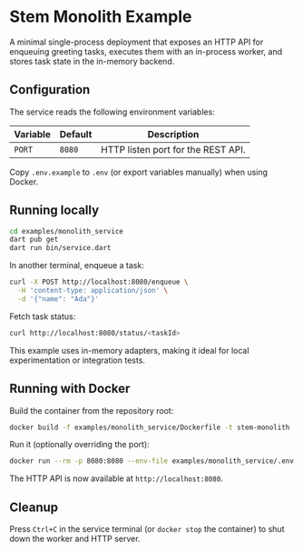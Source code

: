 # Stem Monolith Example

A minimal single-process deployment that exposes an HTTP API for enqueuing greeting tasks, executes them with an in-process worker, and stores task state in the in-memory backend.

## Configuration

The service reads the following environment variables:

| Variable | Default | Description |
| --- | --- | --- |
| `PORT` | `8080` | HTTP listen port for the REST API. |

Copy `.env.example` to `.env` (or export variables manually) when using Docker.

## Running locally

```bash
cd examples/monolith_service
dart pub get
dart run bin/service.dart
```

In another terminal, enqueue a task:

```bash
curl -X POST http://localhost:8080/enqueue \
  -H 'content-type: application/json' \
  -d '{"name": "Ada"}'
```

Fetch task status:

```bash
curl http://localhost:8080/status/<taskId>
```

This example uses in-memory adapters, making it ideal for local experimentation or integration tests.

## Running with Docker

Build the container from the repository root:

```bash
docker build -f examples/monolith_service/Dockerfile -t stem-monolith .
```

Run it (optionally overriding the port):

```bash
docker run --rm -p 8080:8080 --env-file examples/monolith_service/.env.example stem-monolith
```

The HTTP API is now available at `http://localhost:8080`.

## Cleanup

Press `Ctrl+C` in the service terminal (or `docker stop` the container) to shut down the worker and HTTP server.
